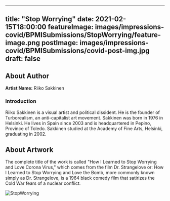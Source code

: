 
---
title: "Stop Worrying"
date: 2021-02-15T18:00:00
featureImage: images/impressions-covid/BPMISubmissions/StopWorrying/feature-image.png
postImage: images/impressions-covid/BPMISubmissions/covid-post-img.jpg
draft: false
---

## About Author

**Artist Name:** Riiko Sakkinen

### Introduction
Riiko Sakkinen is a visual artist and political dissident. He is the founder of Turborealism, an anti-capitalist art movement. Sakkinen was born in 1976 in Helsinki. He lives in Spain since 2003 and is headquartered in Pepino, Province of Toledo. Sakkinen studied at the Academy of Fine Arts, Helsinki, graduating in 2002.





## About Artwork
The complete title of the work is called "How I Learned to Stop Worrying and Love Corona Virus," which comes from the film Dr. Strangelove or: How I Learned to Stop Worrying and Love the Bomb, more commonly known simply as Dr. Strangelove, is a 1964 black comedy film that satirizes the Cold War fears of a nuclear conflict.


![StopWorrying](../../images/impressions-covid/BPMISubmissions/StopWorrying/StopWorrying.jpg)

